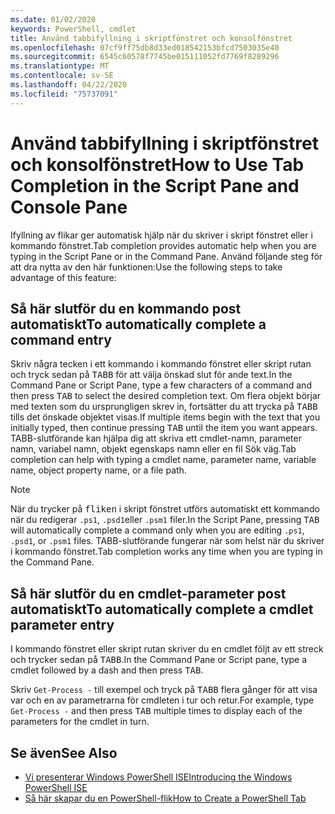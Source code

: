 ```yaml
---
ms.date: 01/02/2020
keywords: PowerShell, cmdlet
title: Använd tabbifyllning i skriptfönstret och konsolfönstret
ms.openlocfilehash: 07cf9ff75db8d33ed018542153bfcd7503035e40
ms.sourcegitcommit: 6545c60578f7745be015111052fd7769f8289296
ms.translationtype: MT
ms.contentlocale: sv-SE
ms.lasthandoff: 04/22/2020
ms.locfileid: "75737091"
---
```

# <a name="how-to-use-tab-completion-in-the-script-pane-and-console-pane"></a><span data-ttu-id="2f691-103">Använd tabbifyllning i skriptfönstret och konsolfönstret</span><span class="sxs-lookup"><span data-stu-id="2f691-103">How to Use Tab Completion in the Script Pane and Console Pane</span></span>

<span data-ttu-id="2f691-104">Ifyllning av flikar ger automatisk hjälp när du skriver i skript fönstret eller i kommando fönstret.</span><span class="sxs-lookup"><span data-stu-id="2f691-104">Tab completion provides automatic help when you are typing in the Script Pane or in the Command Pane.</span></span> <span data-ttu-id="2f691-105">Använd följande steg för att dra nytta av den här funktionen:</span><span class="sxs-lookup"><span data-stu-id="2f691-105">Use the following steps to take advantage of this feature:</span></span>

## <a name="to-automatically-complete-a-command-entry"></a><span data-ttu-id="2f691-106">Så här slutför du en kommando post automatiskt</span><span class="sxs-lookup"><span data-stu-id="2f691-106">To automatically complete a command entry</span></span>

<span data-ttu-id="2f691-107">Skriv några tecken i ett kommando i kommando fönstret eller skript rutan och tryck sedan på <kbd>TABB</kbd> för att välja önskad slut för ande text.</span><span class="sxs-lookup"><span data-stu-id="2f691-107">In the Command Pane or Script Pane, type a few characters of a command and then press <kbd>TAB</kbd> to select the desired completion text.</span></span> <span data-ttu-id="2f691-108">Om flera objekt börjar med texten som du ursprungligen skrev in, fortsätter du att trycka på <kbd>TABB</kbd> tills det önskade objektet visas.</span><span class="sxs-lookup"><span data-stu-id="2f691-108">If multiple items begin with the text that you initially typed, then continue pressing <kbd>TAB</kbd> until the item you want appears.</span></span> <span data-ttu-id="2f691-109">TABB-slutförande kan hjälpa dig att skriva ett cmdlet-namn, parameter namn, variabel namn, objekt egenskaps namn eller en fil Sök väg.</span><span class="sxs-lookup"><span data-stu-id="2f691-109">Tab completion can help with typing a cmdlet name, parameter name, variable name, object property name, or a file path.</span></span>

> [!NOTE]
> <span data-ttu-id="2f691-110">När du trycker på <kbd>fliken</kbd> i skript fönstret utförs automatiskt ett kommando när du redigerar `.ps1`, `.psd1`eller `.psm1` filer.</span><span class="sxs-lookup"><span data-stu-id="2f691-110">In the Script Pane, pressing <kbd>TAB</kbd> will automatically complete a command only when you are editing `.ps1`, `.psd1`, or `.psm1` files.</span></span> <span data-ttu-id="2f691-111">TABB-slutförande fungerar när som helst när du skriver i kommando fönstret.</span><span class="sxs-lookup"><span data-stu-id="2f691-111">Tab completion works any time when you are typing in the Command Pane.</span></span>

## <a name="to-automatically-complete-a-cmdlet-parameter-entry"></a><span data-ttu-id="2f691-112">Så här slutför du en cmdlet-parameter post automatiskt</span><span class="sxs-lookup"><span data-stu-id="2f691-112">To automatically complete a cmdlet parameter entry</span></span>

<span data-ttu-id="2f691-113">I kommando fönstret eller skript rutan skriver du en cmdlet följt av ett streck och trycker sedan på <kbd>TABB</kbd>.</span><span class="sxs-lookup"><span data-stu-id="2f691-113">In the Command Pane or Script pane, type a cmdlet followed by a dash and then press <kbd>TAB</kbd>.</span></span>

<span data-ttu-id="2f691-114">Skriv `Get-Process -` till exempel och tryck på <kbd>TABB</kbd> flera gånger för att visa var och en av parametrarna för cmdleten i tur och retur.</span><span class="sxs-lookup"><span data-stu-id="2f691-114">For example, type `Get-Process -` and then press <kbd>TAB</kbd> multiple times to display each of the parameters for the cmdlet in turn.</span></span>

## <a name="see-also"></a><span data-ttu-id="2f691-115">Se även</span><span class="sxs-lookup"><span data-stu-id="2f691-115">See Also</span></span>

- [<span data-ttu-id="2f691-116">Vi presenterar Windows PowerShell ISE</span><span class="sxs-lookup"><span data-stu-id="2f691-116">Introducing the Windows PowerShell ISE</span></span>](Introducing-the-Windows-PowerShell-ISE.md)
- [<span data-ttu-id="2f691-117">Så här skapar du en PowerShell-flik</span><span class="sxs-lookup"><span data-stu-id="2f691-117">How to Create a PowerShell Tab</span></span>](How-to-Create-a-PowerShell-Tab-in-Windows-PowerShell-ISE.md)
